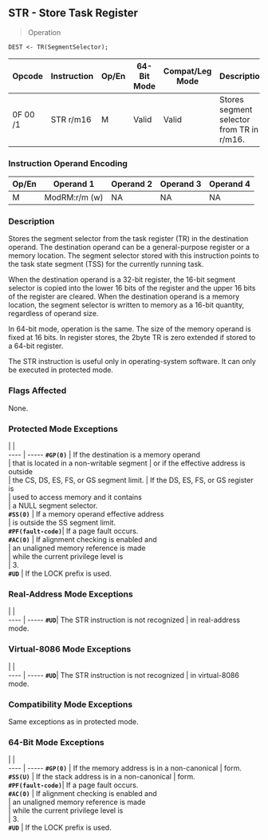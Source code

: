## STR - Store Task Register

> Operation

``` slim
DEST <- TR(SegmentSelector);

```

 Opcode  | Instruction| Op/En| 64-Bit Mode| Compat/Leg Mode| Description                              
 ---  | --- | --- | --- | --- | ---
 0F 00 /1| STR r/m16  | M    | Valid      | Valid          | Stores segment selector from TR in r/m16.

### Instruction Operand Encoding
 Op/En| Operand 1    | Operand 2| Operand 3| Operand 4
 ---  | --- | --- | --- | ---
 M    | ModRM:r/m (w)| NA       | NA       | NA       

### Description
Stores the segment selector from the task register (TR) in the destination operand.
The destination operand can be a general-purpose register or a memory location.
The segment selector stored with this instruction points to the task state segment
(TSS) for the currently running task.

When the destination operand is a 32-bit register, the 16-bit segment selector
is copied into the lower 16 bits of the register and the upper 16 bits of the
register are cleared. When the destination operand is a memory location, the
segment selector is written to memory as a 16-bit quantity, regardless of operand
size.

In 64-bit mode, operation is the same. The size of the memory operand is fixed
at 16 bits. In register stores, the 2byte TR is zero extended if stored to a
64-bit register.

The STR instruction is useful only in operating-system software. It can only
be executed in protected mode.



### Flags Affected
None.


### Protected Mode Exceptions
   | |  
---- | -----
 **``#GP(0)``**         | If the destination is a memory operand   
                | that is located in a non-writable segment
                | or if the effective address is outside   
                | the CS, DS, ES, FS, or GS segment limit. 
                | If the DS, ES, FS, or GS register is     
                | used to access memory and it contains    
                | a NULL segment selector.                 
 **``#SS(0)``**         | If a memory operand effective address    
                | is outside the SS segment limit.         
 **``#PF(fault-code)``**| If a page fault occurs.                  
 **``#AC(0)``**         | If alignment checking is enabled and     
                | an unaligned memory reference is made    
                | while the current privilege level is     
                | 3.                                       
 **``#UD``**            | If the LOCK prefix is used.              

### Real-Address Mode Exceptions
   | |  
---- | -----
 **``#UD``**| The STR instruction is not recognized
    | in real-address mode.                

### Virtual-8086 Mode Exceptions
   | |  
---- | -----
 **``#UD``**| The STR instruction is not recognized
    | in virtual-8086 mode.                

### Compatibility Mode Exceptions
Same exceptions as in protected mode.


### 64-Bit Mode Exceptions
   | |  
---- | -----
 **``#GP(0)``**         | If the memory address is in a non-canonical
                | form.                                      
 **``#SS(U)``**         | If the stack address is in a non-canonical 
                | form.                                      
 **``#PF(fault-code)``**| If a page fault occurs.                    
 **``#AC(0)``**         | If alignment checking is enabled and       
                | an unaligned memory reference is made      
                | while the current privilege level is       
                | 3.                                         
 **``#UD``**            | If the LOCK prefix is used.                

